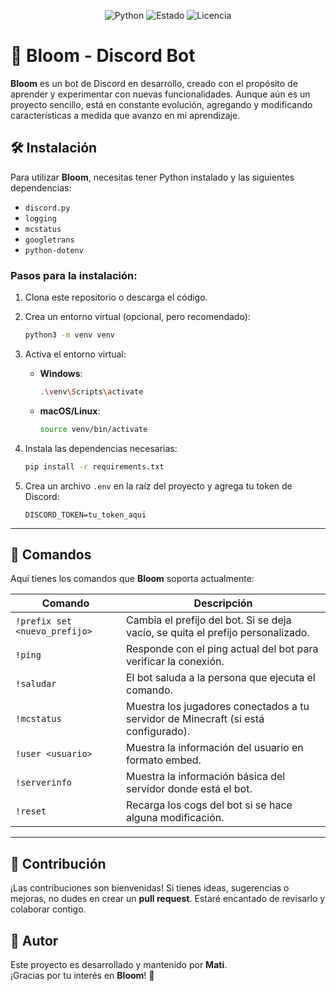 <p align="center">
  <img src="https://img.shields.io/badge/python%203.10%2B-%23ff69b4?style=for-the-badge&logo=python&logoColor=%23ff69b4&label=desarrollado%20con&labelColor=%23242424" alt="Python"> 
   <img src="https://img.shields.io/badge/en%20desarrollo-%23ff69b4?style=for-the-badge&label=estado&labelColor=%23242424" alt="Estado">
  <img src="https://img.shields.io/badge/MIT-%23ff69b4?style=for-the-badge&label=licencia&labelColor=%23242424" alt="Licencia">
</p>

# 🌸 Bloom - Discord Bot

**Bloom** es un bot de Discord en desarrollo, creado con el propósito de aprender y experimentar con nuevas funcionalidades. Aunque aún es un proyecto sencillo, está en constante evolución, agregando y modificando características a medida que avanzo en mi aprendizaje.

## 🛠️ Instalación

Para utilizar **Bloom**, necesitas tener Python instalado y las siguientes dependencias:

- `discord.py`
- `logging`
- `mcstatus`
- `googletrans`
- `python-dotenv`

### Pasos para la instalación:

1. Clona este repositorio o descarga el código.
2. Crea un entorno virtual (opcional, pero recomendado):

    ```bash
    python3 -m venv venv
    ```

3. Activa el entorno virtual:
    - **Windows**:

        ```bash
        .\venv\Scripts\activate
        ```

    - **macOS/Linux**:

        ```bash
        source venv/bin/activate
        ```

4. Instala las dependencias necesarias:

    ```bash
    pip install -r requirements.txt
    ```

5. Crea un archivo `.env` en la raíz del proyecto y agrega tu token de Discord:

    ```plaintext
    DISCORD_TOKEN=tu_token_aqui
    ```

---

## 🎯 Comandos

Aquí tienes los comandos que **Bloom** soporta actualmente:

| Comando                        | Descripción                                                                 |
|--------------------------------|-----------------------------------------------------------------------------|
| `!prefix set <nuevo_prefijo>`  | Cambia el prefijo del bot. Si se deja vacío, se quita el prefijo personalizado. |
| `!ping`                        | Responde con el ping actual del bot para verificar la conexión.             |
| `!saludar`                     | El bot saluda a la persona que ejecuta el comando.                          |
| `!mcstatus`                    | Muestra los jugadores conectados a tu servidor de Minecraft (si está configurado). |
| `!user <usuario>`              | Muestra la información del usuario en formato embed.                        |
| `!serverinfo`                  | Muestra la información básica del servidor donde está el bot.               |
| `!reset`                       | Recarga los cogs del bot si se hace alguna modificación.                    |

---

## 🤝 Contribución

¡Las contribuciones son bienvenidas! Si tienes ideas, sugerencias o mejoras, no dudes en crear un **pull request**. Estaré encantado de revisarlo y colaborar contigo.

## 👤 Autor

Este proyecto es desarrollado y mantenido por **Mati**.  
¡Gracias por tu interés en **Bloom**! 🌸
